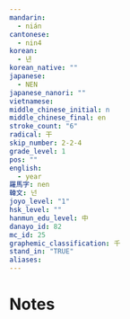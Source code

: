 ```yaml
---
mandarin:
  - nián
cantonese:
  - nin4
korean:
  - 년
korean_native: ""
japanese:
  - NEN
japanese_nanori: ""
vietnamese:
middle_chinese_initial: n
middle_chinese_final: en
stroke_count: "6"
radical: 干
skip_number: 2-2-4
grade_level: 1
pos: ""
english:
  - year
羅馬字: nen
韓文: 넌
joyo_level: "1"
hsk_level: ""
hanmun_edu_level: 中
danayo_id: 82
mc_id: 25
graphemic_classification: 千
stand_in: "TRUE"
aliases:
---
```


# Notes
